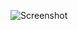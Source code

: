 ![Screenshot](https://github.com/yuankong666/Ultimate-RAT-Collection/assets/128066597/a0c513e2-f89a-4638-93c6-3a2d57409b0b)
